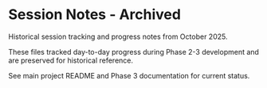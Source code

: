 # Session Notes - Archived

Historical session tracking and progress notes from October 2025.

These files tracked day-to-day progress during Phase 2-3 development
and are preserved for historical reference.

See main project README and Phase 3 documentation for current status.
